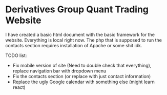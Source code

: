 # Derivatives Group Quant Trading Website
I have created a basic html document with the basic framework for the website. Everything is local right now. 
The php that is supposed to run the contacts section requires installation of Apache or some shit idk.

TODO list:
* Fix mobile version of site (Need to double check that everything), replace navigation bar with dropdown menu
* Fix the contacts section (or replace with just contact information) 
* Replace the ugly Google calendar with something else (might learn react) 
